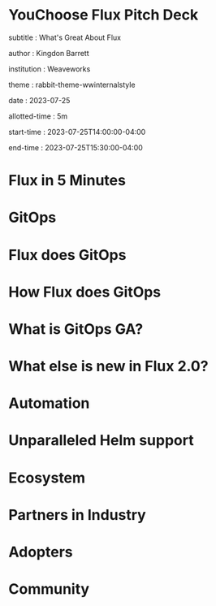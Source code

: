 # YouChoose Flux Pitch Deck

subtitle
:   What's Great About Flux

author
:   Kingdon Barrett

institution
:   Weaveworks

theme
:   rabbit-theme-wwinternalstyle

date
:   2023-07-25

allotted-time
:   5m

start-time
:   2023-07-25T14:00:00-04:00

end-time
:   2023-07-25T15:30:00-04:00

# Flux in 5 Minutes

# GitOps

# Flux does GitOps

# How Flux does GitOps

# What is GitOps GA?

# What else is new in Flux 2.0?

# Automation

# Unparalleled Helm support

# Ecosystem

# Partners in Industry

# Adopters

# Community
